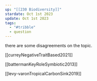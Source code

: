 ```yaml
---
up: "[[230 Biodiversity]]"
stardate: Oct 1st 2023
update: Oct 1st 2023
tags:
  - "#tribble"
  - question
---
```

there are some disagreements on the topic.

[[curreyNegativeTraitBased2021]]

[[battermanKeyRoleSymbiotic2013]]

[[levy-varonTropicalCarbonSink2019]]

